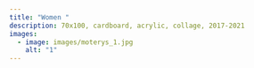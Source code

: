```yaml
---
title: "Women "
description: 70x100, cardboard, acrylic, collage, 2017-2021
images:
  - image: images/moterys_1.jpg
    alt: "1"
---
```

